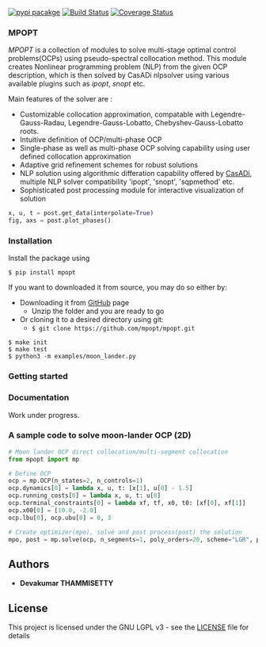 [![pypi pacakge](https://img.shields.io/pypi/v/mpopt.svg)](https://pypi.org/project/mpopt)
[![Build Status](https://travis-ci.org/mpopt/mpopt.svg?branch=master)](https://travis-ci.org/mpopt/mpopt.svg?branch=master)
[![Coverage Status](https://coveralls.io/repos/github/mpopt/mpopt/badge.svg)](https://coveralls.io/github/mpopt/mpopt)

### MPOPT

*MPOPT* is a collection of modules to solve multi-stage optimal control problems(OCPs) using pseudo-spectral collocation method. This module creates Nonlinear programming problem (NLP) from the given OCP description, which is then solved by CasADi nlpsolver using various available plugins such as *ipopt*, *snopt* etc.

Main features of the solver are :
 
* Customizable collocation approximation, compatable with Legendre-Gauss-Radau, Legendre-Gauss-Lobatto, Chebyshev-Gauss-Lobatto roots.
* Intuitive definition of OCP/multi-phase OCP
* Single-phase as well as multi-phase OCP solving capability using user defined collocation approximation
* Adaptive grid refinement schemes for robust solutions
* NLP solution using algorithmic differation capability offered by [CasADi](https://web.casadi.org/), multiple NLP solver compatibility 'ipopt', 'snopt', 'sqpmethod' etc.
* Sophisticated post processing module for interactive visualization of solution
```python
x, u, t = post.get_data(interpolate=True)
fig, axs = post.plot_phases()
```

### Installation

Install the package using

```
$ pip install mpopt
```

If you want to downloaded it from source, you may do so either by:

- Downloading it from [GitHub](https://github.com/mpopt/mpopt) page
    - Unzip the folder and you are ready to go
- Or cloning it to a desired directory using git:
    - ```$ git clone https://github.com/mpopt/mpopt.git```

```
$ make init
$ make test
$ python3 -m examples/moon_lander.py
```

### Getting started


### Documentation

Work under progress.

### A sample code to solve moon-lander OCP (2D)
```python
# Moon lander OCP direct collocation/multi-segment collocation
from mpopt import mp

# Define OCP
ocp = mp.OCP(n_states=2, n_controls=1)
ocp.dynamics[0] = lambda x, u, t: [x[1], u[0] - 1.5]
ocp.running_costs[0] = lambda x, u, t: u[0]
ocp.terminal_constraints[0] = lambda xf, tf, x0, t0: [xf[0], xf[1]]
ocp.x00[0] = [10.0, -2.0]
ocp.lbu[0], ocp.ubu[0] = 0, 3

# Create optimizer(mpo), solve and post process(post) the solution
mpo, post = mp.solve(ocp, n_segments=1, poly_orders=20, scheme="LGR", plot=True)
```

## Authors

* **Devakumar THAMMISETTY**


## License

This project is licensed under the GNU LGPL v3 - see the [LICENSE](https://github.com/mpopt/mpopt/blob/master/LICENSE) file for details
